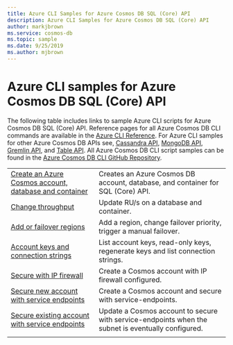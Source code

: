 ```yaml
---
title: Azure CLI Samples for Azure Cosmos DB SQL (Core) API
description: Azure CLI Samples for Azure Cosmos DB SQL (Core) API 
author: markjbrown
ms.service: cosmos-db
ms.topic: sample
ms.date: 9/25/2019
ms.author: mjbrown
---
```


# Azure CLI samples for Azure Cosmos DB SQL (Core) API

The following table includes links to sample Azure CLI scripts for Azure Cosmos DB SQL (Core) API. Reference pages for all Azure Cosmos DB CLI commands are available in the [Azure CLI Reference](/cli/azure/cosmosdb). For Azure CLI samples for other Azure Cosmos DB APIs see, [Cassandra API](cli-samples-cassandra), [MongoDB API](cli-samples-mongodb), [Gremlin API](cli-samples-gremlin), and [Table API](cli-samples-table). All Azure Cosmos DB CLI script samples can be found in the [Azure Cosmos DB CLI GitHub Repository](https://github.com/Azure-Samples/azure-cli-samples/tree/master/cosmosdb).

| |  |
|---|---|
| [Create an Azure Cosmos account, database and container](scripts/sql/create.md?toc=%2fcli%2fazure%2ftoc.json)| Creates an Azure Cosmos DB account, database, and container for SQL (Core) API. |
| [Change throughput](scripts/sql/throughput.md?toc=%2fcli%2fazure%2ftoc.json) | Update RU/s on a database and container.|
| [Add or failover regions](scripts/common/regions.md?toc=%2fcli%2fazure%2ftoc.json) | Add a region, change failover priority, trigger a manual failover.|
| [Account keys and connection strings](scripts/common/keys.md?toc=%2fcli%2fazure%2ftoc.json) | List account keys, read-only keys, regenerate keys and list connection strings.|
| [Secure with IP firewall](scripts/common/ipfirewall.md?toc=%2fcli%2fazure%2ftoc.json)| Create a Cosmos account with IP firewall configured.|
| [Secure new account with service endpoints](scripts/common/service-endpoints.md?toc=%2fcli%2fazure%2ftoc.json)| Create a Cosmos account and secure with service-endpoints.|
| [Secure existing account with service endpoints](scripts/common/service-endpoints-ignore-missing-vnet.md?toc=%2fcli%2fazure%2ftoc.json)| Update a Cosmos account to secure with service-endpoints when the subnet is eventually configured.|
|||

